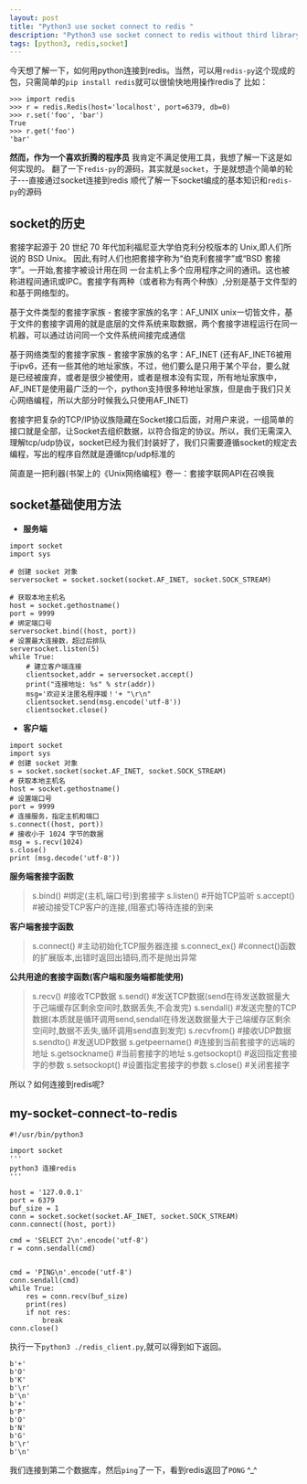```yaml
---
layout: post
title: "Python3 use socket connect to redis "
description: "Python3 use socket connect to redis without third library "
tags: [python3, redis,socket]
---
```


今天想了解一下，如何用python连接到redis。当然，可以用`redis-py`这个现成的包，只需简单的`pip install redis`就可以很愉快地用操作redis了
比如：
```
>>> import redis
>>> r = redis.Redis(host='localhost', port=6379, db=0)
>>> r.set('foo', 'bar')
True
>>> r.get('foo')
'bar'
```

**然而，作为一个喜欢折腾的程序员** 我肯定不满足使用工具，我想了解一下这是如何实现的。
翻了一下`redis-py`的源码，其实就是`socket`，于是就想造个简单的轮子---直接通过socket连接到redis
顺代了解一下socket编成的基本知识和`redis-py`的源码


## socket的历史

套接字起源于 20 世纪 70 年代加利福尼亚大学伯克利分校版本的 Unix,即人们所说的 BSD Unix。 因此,有时人们也把套接字称为“伯克利套接字”或“BSD 套接字”。一开始,套接字被设计用在同 一台主机上多个应用程序之间的通讯。这也被称进程间通讯或IPC。套接字有两种（或者称为有两个种族）,分别是基于文件型的和基于网络型的。 

基于文件类型的套接字家族
    - 套接字家族的名字：AF_UNIX
    unix一切皆文件，基于文件的套接字调用的就是底层的文件系统来取数据，两个套接字进程运行在同一机器，可以通过访问同一个文件系统间接完成通信

基于网络类型的套接字家族
    - 套接字家族的名字：AF_INET
    (还有AF_INET6被用于ipv6，还有一些其他的地址家族，不过，他们要么是只用于某个平台，要么就是已经被废弃，或者是很少被使用，或者是根本没有实现，所有地址家族中，AF_INET是使用最广泛的一个，python支持很多种地址家族，但是由于我们只关心网络编程，所以大部分时候我么只使用AF_INET)

套接字把复杂的TCP/IP协议族隐藏在Socket接口后面，对用户来说，一组简单的接口就是全部，让Socket去组织数据，以符合指定的协议。所以，我们无需深入理解tcp/udp协议，socket已经为我们封装好了，我们只需要遵循socket的规定去编程，写出的程序自然就是遵循tcp/udp标准的

简直是一把利器(书架上的《Unix网络编程》卷一：套接字联网API在召唤我

## socket基础使用方法

- **服务端**
```
import socket
import sys

# 创建 socket 对象
serversocket = socket.socket(socket.AF_INET, socket.SOCK_STREAM) 

# 获取本地主机名
host = socket.gethostname()
port = 9999
# 绑定端口号
serversocket.bind((host, port))
# 设置最大连接数，超过后排队
serversocket.listen(5)
while True:
    # 建立客户端连接
    clientsocket,addr = serversocket.accept()      
    print("连接地址: %s" % str(addr))
    msg='欢迎关注匿名程序媛！'+ "\r\n"
    clientsocket.send(msg.encode('utf-8'))
    clientsocket.close()
```
- **客户端**
```
import socket
import sys
# 创建 socket 对象
s = socket.socket(socket.AF_INET, socket.SOCK_STREAM) 
# 获取本地主机名
host = socket.gethostname() 
# 设置端口号
port = 9999
# 连接服务，指定主机和端口
s.connect((host, port))
# 接收小于 1024 字节的数据
msg = s.recv(1024)
s.close()
print (msg.decode('utf-8'))
```

**服务端套接字函数**

> s.bind()    #绑定(主机,端口号)到套接字
> s.listen()  #开始TCP监听
> s.accept()  #被动接受TCP客户的连接,(阻塞式)等待连接的到来
 

**客户端套接字函数** 
> s.connect()     #主动初始化TCP服务器连接
> s.connect_ex()  #connect()函数的扩展版本,出错时返回出错码,而不是抛出异常
 

**公共用途的套接字函数(客户端和服务端都能使用)**
> s.recv()            #接收TCP数据
> s.send()            #发送TCP数据(send在待发送数据量大于己端缓存区剩余空间时,数据丢失,不会发完)
> s.sendall()         #发送完整的TCP数据(本质就是循环调用send,sendall在待发送数据量大于己端缓存区剩余空间时,数据不丢失,循环调用send直到发完)
> s.recvfrom()        #接收UDP数据
> s.sendto()          #发送UDP数据
> s.getpeername()     #连接到当前套接字的远端的地址
> s.getsockname()     #当前套接字的地址
> s.getsockopt()      #返回指定套接字的参数
> s.setsockopt()      #设置指定套接字的参数
> s.close()           #关闭套接字


所以？如何连接到redis呢?

## my-socket-connect-to-redis 
```
#!/usr/bin/python3

import socket
'''
python3 连接redis
'''

host = '127.0.0.1'
port = 6379
buf_size = 1
conn = socket.socket(socket.AF_INET, socket.SOCK_STREAM)
conn.connect((host, port))

cmd = 'SELECT 2\n'.encode('utf-8')
r = conn.sendall(cmd)


cmd = 'PING\n'.encode('utf-8')
conn.sendall(cmd)
while True:
    res = conn.recv(buf_size)
    print(res)
    if not res:
        break
conn.close()
```
执行一下`python3 ./redis_client.py`,就可以得到如下返回。
```
b'+'
b'O'
b'K'
b'\r'
b'\n'
b'+'
b'P'
b'O'
b'N'
b'G'
b'\r'
b'\n'
```
我们连接到第二个数据库，然后`ping`了一下，看到redis返回了`PONG` ^_^



